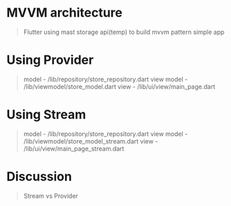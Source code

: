 MVVM architecture
=============
> Flutter using mast storage api(temp) to build mvvm pattern simple app


Using Provider
=============
> model - /lib/repository/store_repository.dart
> view model - /lib/viewmodel/store_model.dart
> view - /lib/ui/view/main_page.dart


Using Stream
=============
> model - /lib/repository/store_repository.dart
> view model - /lib/viewmodel/store_model_stream.dart
> view - /lib/ui/view/main_page_stream.dart


Discussion
=============
> Stream vs Provider